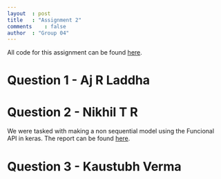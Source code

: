 ```yaml
---
layout	: post
title	: "Assignment 2"
comments	: false
author	: "Group 04"
---
```


All code for this assignment can be found [here](https://github.com/42niks/CS671-Deep-Learning-2019/tree/master/Assignments/Assignment_2).

# Question 1 - Aj R Laddha
# Question 2 - Nikhil T R
We were tasked with making a non sequential model using the Funcional API in keras. The report can be found [here](https://github.com/42niks/CS671-Deep-Learning-2019/tree/master/Assignments/Assignment_2/Q2).
# Question 3 - Kaustubh Verma
